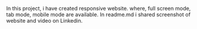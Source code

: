In this project, i have created responsive website. where, full screen mode, tab mode, mobile mode are available. In readme.md i shared screenshot of website and video on Linkedin.
